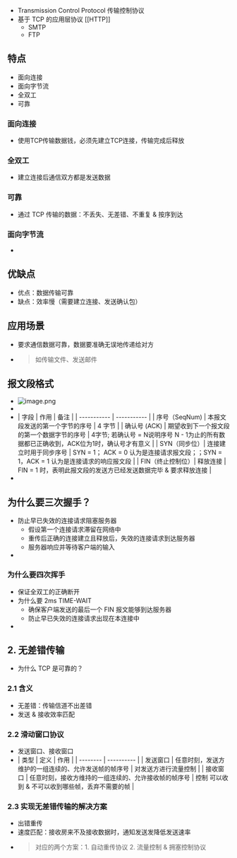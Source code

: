- Transmission Control Protocol 传输控制协议
- 基于 TCP 的应用层协议
[[HTTP]]
  - SMTP
  - FTP
## 特点
  - 面向连接
  - 面向字节流
  - 全双工
  - 可靠
### 面向连接
  - 使用TCP传输数据钱，必须先建立TCP连接，传输完成后释放
### 全双工
  - 建立连接后通信双方都是发送数据
### 可靠
  - 通过 TCP 传输的数据：不丢失、无差错、不重复 & 按序到达
### 面向字节流
- 
## 优缺点
  - 优点：数据传输可靠
  - 缺点：效率慢（需要建立连接、发送确认包）
## 应用场景
- 要求通信数据可靠，数据要准确无误地传递给对方
- > 如传输文件、发送邮件
## 报文段格式
  - ![image.png](../assets/image_1744948907802_0.png)
- 
- | 字段      | 作用 | 备注 |
  | ----------- | ----------- |
  | 序号（SeqNum)      | 本报文段发送的第一个字节的序号       | 4 字节 |
  | 确认号 (ACK)   | 期望收到下一个报文段的第一个数据字节的序号        | 4字节; 若确认号 = N说明序号 N - 1为止的所有数据都已正确收到，ACK位为1时，确认号才有意义 |
  | SYN（同步位）| 连接建立时用于同步序号 | SYN = 1； ACK = 0 认为是连接请求报文段；；SYN = 1，ACK = 1 认为是连接请求的响应报文段 |
  | FIN（终止控制位）| 释放连接 | FIN = 1 时，表明此报文段的发送方已经发送数据完毕 & 要求释放连接 |
- 
## 为什么要三次握手？
- 防止早已失效的连接请求阻塞服务器
  - 假设第一个连接请求滞留在网络中
  - 重传后正确的连接建立且释放后，失效的连接请求到达服务器
  - 服务器响应并等待客户端的输入
- 
### 为什么要四次挥手
  - 保证全双工的正确断开
- 为什么要 2ms TIME-WAIT
  - 确保客户端发送的最后一个 FIN 报文能够到达服务器
  - 防止早已失效的连接请求出现在本连接中
- 
## 2. 无差错传输
  - 为什么 TCP 是可靠的？
### 2.1 含义
  - 无差错：传输信道不出差错
  - 发送 & 接收效率匹配
### 2.2 滑动窗口协议
  - 发送窗口、接收窗口
  - | 类型      | 定义 | 作用 |
	  | -------- | ---------- |
	  | 发送窗口 | 任意时刻，发送方维护的一组连续的、允许发送帧的帧序号 | 对发送方进行流量控制 |
	  | 接收窗口 | 任意时刻，接收方维持的一组连续的、允许接收帧的帧序号 | 控制 可以收到 & 不可以收到哪些帧，丢弃不需要的帧 |
### 2.3 实现无差错传输的解决方案
  - 出错重传
  - 速度匹配：接收房来不及接收数据时，通知发送发降低发送速率
  - > 对应的两个方案：1. 自动重传协议 2. 流量控制 & 拥塞控制协议
